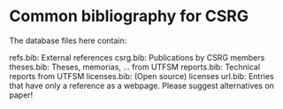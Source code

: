 Common bibliography for CSRG
============================

The database files here contain:

refs.bib:     External references
csrg.bib:     Publications by CSRG members
theses.bib:   Theses, memorias, ... from UTFSM
reports.bib:  Technical reports from UTFSM
licenses.bib: (Open source) licenses
url.bib:      Entries that have only a reference as a webpage. Please
              suggest alternatives on paper!


